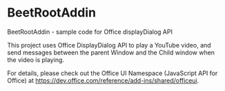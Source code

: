 # BeetRootAddin
BeetRootAddin - sample code for Office displayDialog API

This project uses Office DisplayDialog API to play a YouTube video, and send messages between the parent Window and the Child window when the video is playing.

For details, please check out the Office UI Namespace (JavaScript API for Office) at https://dev.office.com/reference/add-ins/shared/officeui.




